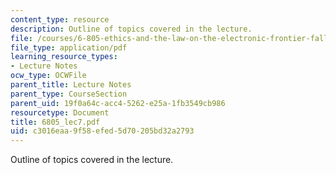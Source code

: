 ```yaml
---
content_type: resource
description: Outline of topics covered in the lecture.
file: /courses/6-805-ethics-and-the-law-on-the-electronic-frontier-fall-2005/c3016eaa9f58efed5d70205bd32a2793_6805_lec7.pdf
file_type: application/pdf
learning_resource_types:
- Lecture Notes
ocw_type: OCWFile
parent_title: Lecture Notes
parent_type: CourseSection
parent_uid: 19f0a64c-acc4-5262-e25a-1fb3549cb986
resourcetype: Document
title: 6805_lec7.pdf
uid: c3016eaa-9f58-efed-5d70-205bd32a2793
---
```

Outline of topics covered in the lecture.

